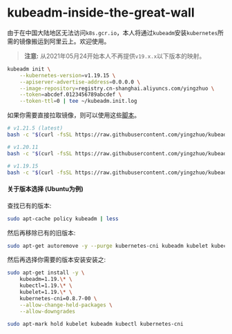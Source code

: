 # kubeadm-inside-the-great-wall

由于在中国大陆地区无法访问`k8s.gcr.io`，本人将通过`kubeadm`安装`kubernetes`所需的镜像搬运到阿里云上。欢迎使用。

> **注意:** 从2021年05月24开始本人不再提供`v19.x.x`以下版本的映射。

```bash
kubeadm init \
	--kubernetes-version=v1.19.15 \
	--apiserver-advertise-address=0.0.0.0 \
	--image-repository=registry.cn-shanghai.aliyuncs.com/yingzhuo \
	--token=abcdef.0123456789abcdef \
	--token-ttl=0 | tee ~/kubeadm.init.log
```

如果你需要直接拉取镜像，则可以使用这些[脚本](./.shell)。

```bash
# v1.21.5 (latest)
bash -c "$(curl -fsSL https://raw.githubusercontent.com/yingzhuo/kubeadm-inside-the-great-wall/master/.shell/pull-1.21.5.sh)"

# v1.20.11
bash -c "$(curl -fsSL https://raw.githubusercontent.com/yingzhuo/kubeadm-inside-the-great-wall/master/.shell/pull-1.20.11.sh)"

# v1.19.15
bash -c "$(curl -fsSL https://raw.githubusercontent.com/yingzhuo/kubeadm-inside-the-great-wall/master/.shell/pull-1.19.15.sh)"
```

#### 关于版本选择 (Ubuntu为例)

查找已有的版本:

```bash
sudo apt-cache policy kubeadm | less
```

然后再移除已有的旧版本:

```bash
sudo apt-get autoremove -y --purge kubernetes-cni kubeadm kubelet kubectl
```

然后再选择你需要的版本安装安装之:

```bash
sudo apt-get install -y \
    kubeadm=1.19.\* \
    kubectl=1.19.\* \
    kubelet=1.19.\* \
    kubernetes-cni=0.8.7-00 \
    --allow-change-held-packages \
    --allow-downgrades

sudo apt-mark hold kubelet kubeadm kubectl kubernetes-cni
```
